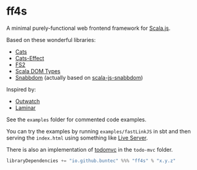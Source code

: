 # ff4s

A minimal purely-functional web frontend framework for [Scala.js](https://www.scala-js.org/).

Based on these wonderful libraries:
 - [Cats](https://typelevel.org/cats/)
 - [Cats-Effect](https://typelevel.org/cats-effect/)
 - [FS2](https://fs2.io/)
 - [Scala DOM Types](https://github.com/raquo/scala-dom-types)
 - [Snabbdom](https://github.com/snabbdom/snabbdom) (actually based on [scala-js-snabbdom](https://github.com/buntec/scala-js-snabbdom))

Inspired by:
  - [Outwatch](https://github.com/outwatch/outwatch)
  - [Laminar](https://github.com/raquo/Laminar)

See the `examples` folder for commented code examples.

You can try the examples by running `examples/fastLinkJS` in sbt and then
serving the `index.html` using something like [Live Server](https://www.npmjs.com/package/live-server).

There is also an implementation of [todomvc](https://github.com/tastejs/todomvc)
in the `todo-mvc` folder.

```scala
libraryDependencies += "io.github.buntec" %%% "ff4s" % "x.y.z"
```

